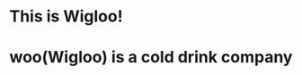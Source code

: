 # This is Wigloo!
<link rel="stylesheet" type="text/css" href="./wiglooligloo.css" />
<h1><abbr>woo</abbr>(Wigloo) is a cold drink company</h1>
